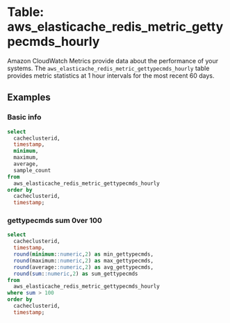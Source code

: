 # Table: aws_elasticache_redis_metric_gettypecmds_hourly

Amazon CloudWatch Metrics provide data about the performance of your systems.  The `aws_elasticache_redis_metric_gettypecmds_hourly` table provides metric statistics at 1 hour intervals for the most recent 60 days.


## Examples


### Basic info

```sql
select
  cacheclusterid,
  timestamp,
  minimum,
  maximum,
  average,
  sample_count
from
  aws_elasticache_redis_metric_gettypecmds_hourly
order by
  cacheclusterid,
  timestamp;
```



### gettypecmds sum 0ver 100 

```sql
select
  cacheclusterid,
  timestamp,
  round(minimum::numeric,2) as min_gettypecmds,
  round(maximum::numeric,2) as max_gettypecmds,
  round(average::numeric,2) as avg_gettypecmds,
  round(sum::numeric,2) as sum_gettypecmds
from
  aws_elasticache_redis_metric_gettypecmds_hourly
where sum > 100
order by
  cacheclusterid,
  timestamp;
```

